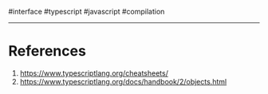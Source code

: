 #interface #typescript #javascript #compilation 



---
# References
1. https://www.typescriptlang.org/cheatsheets/
2. https://www.typescriptlang.org/docs/handbook/2/objects.html